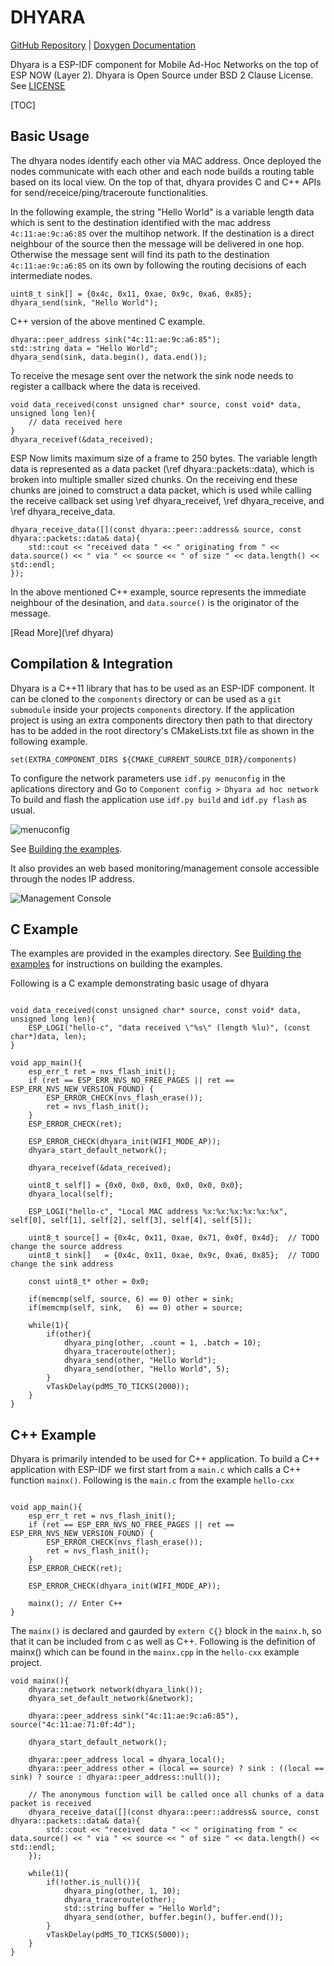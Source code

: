 DHYARA
======

[GitHub Repository](https://github.com/neel/dhyara) | [Doxygen Documentation](http://neel.github.io/dhyara)

Dhyara is a ESP-IDF component for Mobile Ad-Hoc Networks on the top of ESP NOW (Layer 2). Dhyara is Open Source under BSD 2 Clause License. See [LICENSE](docs/LICENSE.md)

[TOC]


Basic Usage
-------------

The dhyara nodes identify each other via MAC address. 
Once deployed the nodes communicate with each other and each node builds a routing table based on its local view. 
On the top of that, dhyara provides C and C++ APIs for send/receice/ping/traceroute functionalities.

In the following example, the string "Hello World" is a variable length data which is sent to the destination identified with the mac address `4c:11:ae:9c:a6:85` over the multihop network. 
If the destination is a direct neighbour of the source then the message will be delivered in one hop.
Otherwise the message sent will find its path to the destination `4c:11:ae:9c:a6:85` on its own by following the routing decisions of each intermediate nodes.

~~~{.c}
uint8_t sink[] = {0x4c, 0x11, 0xae, 0x9c, 0xa6, 0x85};
dhyara_send(sink, "Hello World");
~~~

C++ version of the above mentined C example.

~~~{.cpp}
dhyara::peer_address sink("4c:11:ae:9c:a6:85");
std::string data = "Hello World";
dhyara_send(sink, data.begin(), data.end());
~~~

To receive the mesage sent over the network the sink node needs to register a callback where the data is received.

~~~{.c}
void data_received(const unsigned char* source, const void* data, unsigned long len){
    // data received here
}
dhyara_receivef(&data_received);
~~~

ESP Now limits maximum size of a frame to 250 bytes. 
The variable length data is represented as a data packet (\ref dhyara::packets::data), which is broken into multiple smaller sized chunks. 
On the receiving end these chunks are joined to comstruct a data packet, which is used while calling the receive callback set using \ref dhyara_receivef, \ref dhyara_receive, and \ref dhyara_receive_data.

~~~{cpp}
dhyara_receive_data([](const dhyara::peer::address& source, const dhyara::packets::data& data){
    std::cout << "received data " << " originating from " << data.source() << " via " << source << " of size " << data.length() << std::endl;
});
~~~

In the above mentioned C++ example, source represents the immediate neighbour of the desination, and `data.source()` is the originator of the message.

[Read More](\ref dhyara)

Compilation & Integration
--------------------------

Dhyara is a C++11 library that has to be used as an ESP-IDF component. 
It can be cloned to the `components` directory or can be used as a `git submodule` inside your projects `components` directory. 
If the application project is using an extra components directory then path to that directory has to be added in the root directory's CMakeLists.txt file as shown in the following example.

```
set(EXTRA_COMPONENT_DIRS ${CMAKE_CURRENT_SOURCE_DIR}/components)
```

To configure the network parameters use `idf.py menuconfig` in the aplications directory and Go to `Component config > Dhyara ad hoc network`
To build and flash the application use `idf.py build` and `idf.py flash` as usual.

![menuconfig](docs/images/menuconfig.png "idf.py menuconfig")

See [Building the examples](docs/examples.md).

It also provides an web based monitoring/management console accessible through the nodes IP address.

![Management Console](docs/images/management.png)

C Example
----------

The examples are provided in the examples directory. See [Building the examples](docs/examples.md) for instructions on building the examples.

Following is a C example demonstrating basic usage of dhyara
~~~{.c}

void data_received(const unsigned char* source, const void* data, unsigned long len){
    ESP_LOGI("hello-c", "data received \"%s\" (length %lu)", (const char*)data, len);
}

void app_main(){
    esp_err_t ret = nvs_flash_init();
    if (ret == ESP_ERR_NVS_NO_FREE_PAGES || ret == ESP_ERR_NVS_NEW_VERSION_FOUND) {
        ESP_ERROR_CHECK(nvs_flash_erase());
        ret = nvs_flash_init();
    }
    ESP_ERROR_CHECK(ret);
    
    ESP_ERROR_CHECK(dhyara_init(WIFI_MODE_AP));
    dhyara_start_default_network();
    
    dhyara_receivef(&data_received);

    uint8_t self[] = {0x0, 0x0, 0x0, 0x0, 0x0, 0x0};
    dhyara_local(self);
    
    ESP_LOGI("hello-c", "Local MAC address %x:%x:%x:%x:%x:%x", self[0], self[1], self[2], self[3], self[4], self[5]);
    
    uint8_t source[] = {0x4c, 0x11, 0xae, 0x71, 0x0f, 0x4d};  // TODO change the source address
    uint8_t sink[]   = {0x4c, 0x11, 0xae, 0x9c, 0xa6, 0x85};  // TODO change the sink address
    
    const uint8_t* other = 0x0;
    
    if(memcmp(self, source, 6) == 0) other = sink;
    if(memcmp(self, sink,   6) == 0) other = source;
    
    while(1){
        if(other){
            dhyara_ping(other, .count = 1, .batch = 10);
            dhyara_traceroute(other);
            dhyara_send(other, "Hello World");
            dhyara_send(other, "Hello World", 5);
        }
        vTaskDelay(pdMS_TO_TICKS(2000));
    }
}
~~~

C++ Example
-----------

Dhyara is primarily intended to be used for C++ application. 
To build a C++ application with ESP-IDF we first start from a `main.c` which calls a C++ function `mainx()`. 
Following is the `main.c` from the example `hello-cxx`

~~~{.c}

void app_main(){
    esp_err_t ret = nvs_flash_init();
    if (ret == ESP_ERR_NVS_NO_FREE_PAGES || ret == ESP_ERR_NVS_NEW_VERSION_FOUND) {
        ESP_ERROR_CHECK(nvs_flash_erase());
        ret = nvs_flash_init();
    }
    ESP_ERROR_CHECK(ret);
    
    ESP_ERROR_CHECK(dhyara_init(WIFI_MODE_AP));
    
    mainx(); // Enter C++
}

~~~

The `mainx()` is declared and gaurded by `extern C{}` block in the `mainx.h`, so that it can be included from c as well as C++.
Following is the definition of mainx() which can be found in the `mainx.cpp` in the `hello-cxx` example project.

~~~{.cpp}
void mainx(){
    dhyara::network network(dhyara_link());
    dhyara_set_default_network(&network);
    
    dhyara::peer_address sink("4c:11:ae:9c:a6:85"), source("4c:11:ae:71:0f:4d");

    dhyara_start_default_network();
    
    dhyara::peer_address local = dhyara_local();
    dhyara::peer_address other = (local == source) ? sink : ((local == sink) ? source : dhyara::peer_address::null());
    
    // The anonymous function will be called once all chunks of a data packet is received
    dhyara_receive_data([](const dhyara::peer::address& source, const dhyara::packets::data& data){
        std::cout << "received data " << " originating from " << data.source() << " via " << source << " of size " << data.length() << std::endl;
    });
    
    while(1){
        if(!other.is_null()){
            dhyara_ping(other, 1, 10);
            dhyara_traceroute(other);
            std::string buffer = "Hello World";
            dhyara_send(other, buffer.begin(), buffer.end());
        }
        vTaskDelay(pdMS_TO_TICKS(5000));
    }
} 
~~~



